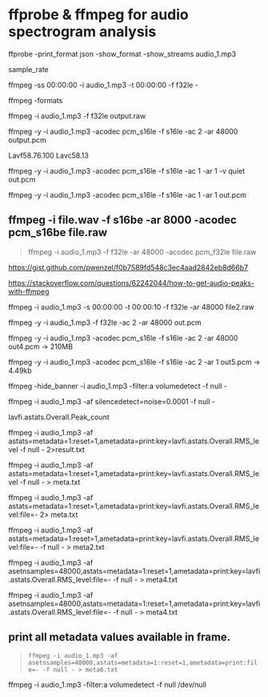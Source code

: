 # ffprobe & ffmpeg for audio spectrogram analysis

ffprobe -print_format json -show_format -show_streams audio_1.mp3

sample_rate

ffmpeg -ss 00:00:00 -i audio_1.mp3 -t 00:00:00 -f f32le -

ffmpeg -formats


ffmpeg -i audio_1.mp3 -f f32le output.raw

ffmpeg -y  -i audio_1.mp3  -acodec pcm_s16le -f s16le -ac 2 -ar 48000 output.pcm

Lavf58.76.100
Lavc58.13

ffmpeg -y -i audio_1.mp3 -acodec pcm_s16le -f s16le -ac 1 -ar 1 -v quiet out.pcm

ffmpeg -y -i audio_1.mp3 -acodec pcm_s16le -f s16le -ac 1 -ar 1 out.pcm

## ffmpeg -i file.wav -f s16be -ar 8000 -acodec pcm_s16be file.raw

> ffmpeg -i audio_1.mp3 -f f32le -ar 48000 -acodec pcm_f32le file.raw

https://gist.github.com/pwenzel/f0b7589fd548c3ec4aad2842eb8d66b7


https://stackoverflow.com/questions/62242044/how-to-get-audio-peaks-with-ffmpeg

ffmpeg -i audio_1.mp3 -s 00:00:00 -t 00:00:10 -f f32le -ar 48000 file2.raw


ffmpeg -y -i audio_1.mp3 -f f32le -ac 2 -ar 48000 out.pcm

ffmpeg -y -i audio_1.mp3 -acodec pcm_s16le -f s16le -ac 2 -ar 48000 out4.pcm -> 210MB


ffmpeg -y -i audio_1.mp3 -acodec pcm_s16le -f s16le -ac 2 -ar 1 out5.pcm -> 4.49kb


ffmpeg -hide_banner -i audio_1.mp3 -filter:a volumedetect -f null -


ffmpeg -i audio_1.mp3 -af silencedetect=noise=0.0001 -f null -


lavfi.astats.Overall.Peak_count


ffmpeg -i audio_1.mp3 -af astats=metadata=1:reset=1,ametadata=print:key=lavfi.astats.Overall.RMS_level -f null - 2>result.txt


ffmpeg -i audio_1.mp3 -af astats=metadata=1:reset=1,ametadata=print:key=lavfi.astats.Overall.RMS_level -f null - > meta.txt


ffmpeg -i audio_1.mp3 -af astats=metadata=1:reset=1,ametadata=print:key=lavfi.astats.Overall.RMS_level:file=- 2> meta.txt



ffmpeg -i audio_1.mp3 -af astats=metadata=1:reset=1,ametadata=print:key=lavfi.astats.Overall.RMS_level:file=- -f null - > meta2.txt


ffmpeg -i audio_1.mp3 -af asetnsamples=48000,astats=metadata=1:reset=1,ametadata=print:key=lavfi.astats.Overall.RMS_level:file=- -f null - > meta4.txt

ffmpeg -i audio_1.mp3 -af asetnsamples=48000,astats=metadata=1:reset=1,ametadata=print:key=lavfi.astats.Overall.RMS_level:file=- -f null - > meta4.txt

##  print all metadata values available in frame.
> `ffmpeg -i audio_1.mp3 -af asetnsamples=48000,astats=metadata=1:reset=1,ametadata=print:file=- -f null - > meta6.txt`

ffmpeg -i audio_1.mp3 -filter:a volumedetect -f null /dev/null

